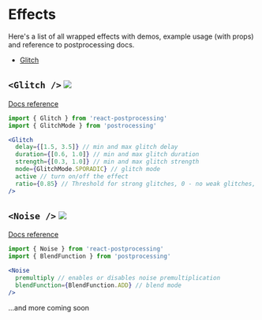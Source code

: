 # Effects

Here's a list of all wrapped effects with demos, example usage (with props) and reference to postprocessing docs.

* [Glitch](#glitch--)


##  `<Glitch />` [![](https://img.shields.io/badge/-codesandbox-blue)](https://codesandbox.io/s/react-postprocessing-glitchnoise-demo-wd4wx)

[Docs reference](https://vanruesc.github.io/postprocessing/public/docs/class/src/effects/GlitchEffect.js~GlitchEffect.html)

```jsx
import { Glitch } from 'react-postprocessing'
import { GlitchMode } from 'postrocessing'

<Glitch
  delay={[1.5, 3.5]} // min and max glitch delay
  duration={[0.6, 1.0]} // min and max glitch duration
  strength={[0.3, 1.0]} // min and max glitch strength
  mode={GlitchMode.SPORADIC} // glitch mode
  active // turn on/off the effect
  ratio={0.85} // Threshold for strong glitches, 0 - no weak glitches, 1 - no strong glitches.
/>
```

## `<Noise />` [![](https://img.shields.io/badge/-codesandbox-blue)](https://codesandbox.io/s/react-postprocessing-glitchnoise-demo-wd4wx)

[Docs reference](https://vanruesc.github.io/postprocessing/public/docs/class/src/effects/NoiseEffect.js~NoiseEffect.html)

```jsx
import { Noise } from 'react-postprocessing'
import { BlendFunction } from 'postprocessing'

<Noise
  premultiply // enables or disables noise premultiplication
  blendFunction={BlendFunction.ADD} // blend mode
/>
```

...and more coming soon
